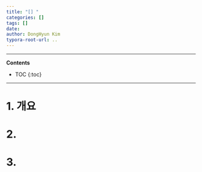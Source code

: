 ```yaml
---
title: "[] "
categories: []
tags: []
date: 
author: DongHyun Kim
typora-root-url: ..
---
```


---
**Contents**
* TOC
{:toc}
---

# 1. 개요


# 2.


# 3. 
